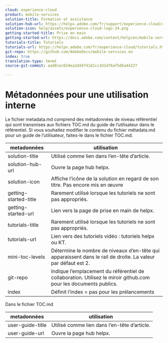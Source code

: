 ```yaml
---
cloud: experience-cloud
product: mobile-services
solution-title: Formation et assistance
solution-hub-url: https://helpx.adobe.com/fr/support/experience-cloud/core-services.html
solution-icon: help/assets/experience-cloud-logo-24.png
getting-started-title: Prise en main
getting-started-url: https://docs.adobe.com/content/help/en/mobile-services/using/get-started-ug/gs.html
tutorials-title: Tutoriels
tutorials-url: https://helpx.adobe.com/fr/experience-cloud/tutorials.html
git-repo: https://github.com/AdobeDocs/mobile-services.en
index: true
translation-type: tm+mt
source-git-commit: aad8cec624ea2dd4741d1cc3d1d76af5dba44227

---
```



<!-- We need a better link for Tutorials. We can do this after we hit stage -->

# Métadonnées pour une utilisation interne

Le fichier metadata.md comprend des métadonnées de niveau référentiel qui sont transmises aux fichiers TOC.md du guide de l’utilisateur dans le référentiel. Si vous souhaitez modifier le contenu du fichier métadata.md pour un guide de l’utilisateur, faites-le dans le fichier TOC.md.

| metadonnées | utilisation |
|--- |--- |
| solution-title | Utilisé comme lien dans l’en-tête d’article. |
| solution-hub-url | Ouvre la page hub helpx. |
| solution-icon | Affiche l’icône de la solution en regard de son titre. Pas encore mis en œuvre |
| getting-started-title | Rarement utilisé lorsque les tutoriels ne sont pas appropriés. |
| getting-started-url | Lien vers la page de prise en main de helpx. |
| tutorials-title | Rarement utilisé lorsque les tutoriels ne sont pas appropriés. |
| tutorials-url | Lien vers des tutoriels vidéo : tutoriels helpx ou KT. |
| mini-toc-levels | Détermine le nombre de niveaux d’en-tête qui apparaissent dans le rail de droite. La valeur par défaut est 2. |
| git-repo | Indique l’emplacement du référentiel de collaboration. Utilisez le miroir github.com pour les documents publics. |
| index | Définit l’index = pas pour les prélancements |

Dans le fichier TOC.md

| metadonnées | utilisation |
|--- |--- |
| user-guide-title | Utilisé comme lien dans l’en-tête d’article. |
| user-guide-url | Ouvre la page hub helpx. |
